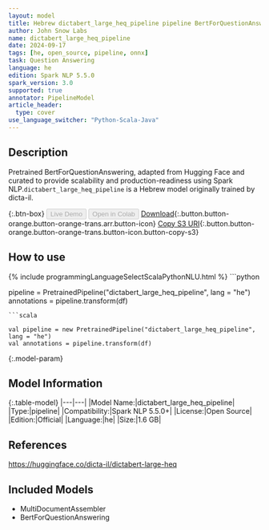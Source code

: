 ```yaml
---
layout: model
title: Hebrew dictabert_large_heq_pipeline pipeline BertForQuestionAnswering from dicta-il
author: John Snow Labs
name: dictabert_large_heq_pipeline
date: 2024-09-17
tags: [he, open_source, pipeline, onnx]
task: Question Answering
language: he
edition: Spark NLP 5.5.0
spark_version: 3.0
supported: true
annotator: PipelineModel
article_header:
  type: cover
use_language_switcher: "Python-Scala-Java"
---
```


## Description

Pretrained BertForQuestionAnswering, adapted from Hugging Face and curated to provide scalability and production-readiness using Spark NLP.`dictabert_large_heq_pipeline` is a Hebrew model originally trained by dicta-il.

{:.btn-box}
<button class="button button-orange" disabled>Live Demo</button>
<button class="button button-orange" disabled>Open in Colab</button>
[Download](https://s3.amazonaws.com/auxdata.johnsnowlabs.com/public/models/dictabert_large_heq_pipeline_he_5.5.0_3.0_1726544293376.zip){:.button.button-orange.button-orange-trans.arr.button-icon}
[Copy S3 URI](s3://auxdata.johnsnowlabs.com/public/models/dictabert_large_heq_pipeline_he_5.5.0_3.0_1726544293376.zip){:.button.button-orange.button-orange-trans.button-icon.button-copy-s3}

## How to use



<div class="tabs-box" markdown="1">
{% include programmingLanguageSelectScalaPythonNLU.html %}
```python

pipeline = PretrainedPipeline("dictabert_large_heq_pipeline", lang = "he")
annotations =  pipeline.transform(df)   

```
```scala

val pipeline = new PretrainedPipeline("dictabert_large_heq_pipeline", lang = "he")
val annotations = pipeline.transform(df)

```
</div>

{:.model-param}
## Model Information

{:.table-model}
|---|---|
|Model Name:|dictabert_large_heq_pipeline|
|Type:|pipeline|
|Compatibility:|Spark NLP 5.5.0+|
|License:|Open Source|
|Edition:|Official|
|Language:|he|
|Size:|1.6 GB|

## References

https://huggingface.co/dicta-il/dictabert-large-heq

## Included Models

- MultiDocumentAssembler
- BertForQuestionAnswering